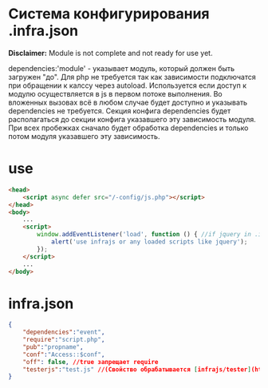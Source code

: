 # Система конфигурирования .infra.json
**Disclaimer:** Module is not complete and not ready for use yet.

dependencies:'module' - указывает модуль, который должен быть загружен "до". Для php не требуется так как зависимости подключатся при обращении к калссу через autoload. Используется если доступ к модулю осуществляется в js в первом потоке выполнения. Во вложенных вызовах всё в любом случае будет доступно и указывать dependencies не требуется. Секция конфига dependencies будет располагаться до секции конфига указавшего эту зависимость модуля. При всех пробежках сначало будет обработка dependencies и только потом модуля указавшего эту зависимость.

# use
```html
<head>
	<script async defer src="/-config/js.php"></script>
</head>
<body>
	...
	<script>
		window.addEventListener('load', function () { //if jquery in .infra.json you can't use $(function() {...
			alert('use infrajs or any loaded scripts like jquery');
		});
	</script>
	...
</body>
```

# infra.json

```json
{
	"dependencies":"event",
	"require":"script.php",
	"pub":"propname",
	"conf":"Access::$conf",
	"off": false, //true запрещает require
	"testerjs":"test.js" //(Свойство обрабатывается [infrajs/tester](https://github.com/infrajs/tester))
}
```


